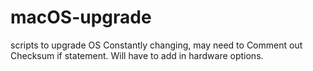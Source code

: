 # macOS-upgrade
scripts to upgrade OS
Constantly changing, may need to Comment out Checksum if statement. Will have to add in hardware options. 

